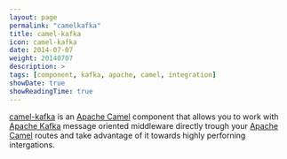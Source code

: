 ```yaml
---
layout: page
permalink: "camelkafka"
title: camel-kafka
icon: camel-kafka
date: 2014-07-07
weight: 20140707
description: >
tags: [component, kafka, apache, camel, integration]
showDate: true
showReadingTime: true
---
```

[camel-kafka](https://github.com/ipolyzos/camel-kafka) is an [Apache Camel](https://camel.apache.org/) component that allows you to work with [Apache Kafka](https://kafka.apache.org/) message oriented middleware directly trough your [Apache Camel](https://camel.apache.org/) routes and take advantage of it towards highly perforning intergations.
